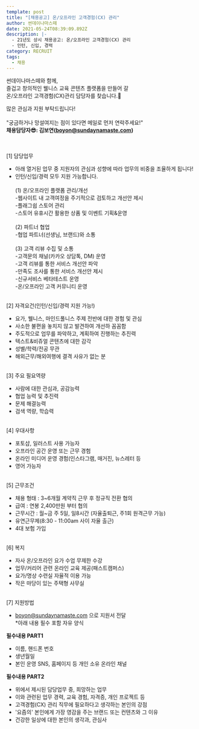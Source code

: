 ```yaml
---
template: post
title: "[채용공고] 온/오프라인 고객경험(CX) 관리"
author: 썬데이나마스떼
date: 2021-05-24T08:39:09.892Z
description: |-
  - 21년도 상시 채용공고: 온/오프라인 고객경험(CX) 관리
  - 인턴, 신입, 경력
category: RECRUIT
tags:
  - 채용
---
```

썬데이나마스떼와 함께,\
즐겁고 창의적인 웰니스 교육 콘텐츠 플랫폼을 만들어 갈\
온/오프라인 고객경험(CX)관리 담당자를 찾습니다.🛶

많은 관심과 지원 부탁드립니다!\
\
"궁금하거나 망설여지는 점이 있다면 메일로 먼저 연락주세요!"\
**채용담당자😎: 김보연(boyon@sundaynamaste.com)**

\
\
\[1] 담당업무
- 아래 열거된 업무 중 지원자의 관심과 성향에 따라 업무의 비중을 조율하게 됩니다!
- 인턴/신입/경력 모두 지원 가능합니다.\
\
(1) 온/오프라인 플랫폼 관리/개선\
-웹사이트 내 고객여정을 주기적으로 검토하고 개선안 제시\
-플래그쉽 스토어 관리\
-스토어 유휴시간 활용한 상품 및 이벤트 기획&운영\
\
(2) 파트너 협업\
-협업 파트너(선생님, 브랜드)와 소통\
\
(3) 고객 리뷰 수집 및 소통\
-고객문의 채널(카카오 상담톡, DM) 운영\
-고객 리뷰를 통한 서비스 개선안 파악\
-만족도 조사를 통한 서비스 개선안 제시\
-신규서비스 베타테스트 운영\
-온/오프라인 고객 커뮤니티 운영

\
\[2] 자격요건(인턴/신입/경력 지원 가능!)
- 요가, 웰니스, 마인드풀니스 주제 전반에 대한 경험 및 관심
- 사소한 불편을 놓치지 않고 발견하여 개선하 꼼꼼함
- 주도적으로 업무를 파악하고, 계획하여 진행하는 추진력
- 텍스트&비쥬얼 콘텐츠에 대한 감각
- 성별/학력/전공 무관
- 해외근무/해외여행에 결격 사유가 없는 분

\
\[3] 주요 필요역량
- 사람에 대한 관심과, 공감능력
- 협업 능력 및 추진력
- 문제 해결능력
- 검색 역량, 학습력

\
\[4] 우대사항
- 포토샵, 일러스트 사용 가능자
- 오프라인 공간 운영 또는 근무 경험
- 온라인 미디어 운영 경험(인스타그램, 매거진, 뉴스레터 등
- 영어 가능자

\
\[5] 근무조건
- 채용 형태 : 3~6개월 계약직 근무 후 정규직 전환 협의
- 급여 : 연봉 2,400만원 부터 협의
- 근무시간 : 월~금 주 5일, 일8시간 (자율출퇴근, 주1회 원격근무 가능)
- 유연근무제(8:30 - 11:00am 사이 자율 출근)
- 4대 보험 가입

\
\[6] 복지
- 자사 온/오프라인 요가 수업 무제한 수강
- 업무/커리어 관련 온라인 교육 제공(패스트캠퍼스)
- 요가/명상 수련실 자율적 이용 가능
- 작은 마당이 있는 주택형 사무실

\
\[7] 지원방법
- boyon@sundaynamaste.com 으로 지원서 전달\
*아래 내용 필수 포함 자유 양식


**필수내용 PART1**
- 이름, 핸드폰 번호
- 생년월일
- 본인 운영 SNS, 홈페이지 등 개인 소유 온라인 채널


**필수내용 PART2**
- 위에서 제시된 담당업무 중, 희망하는 업무
- 이와 관련된 업무 경력, 교육 경험, 자격증, 개인 프로젝트 등
- 고객경험(CX) 관리 직무에 필요하다고 생각하는 본인의 강점
- '요즘의' 본인에게 가장 영감을 주는 브랜드 또는 컨텐츠와 그 이유
- 건강한 일상에 대한 본인의 생각과, 관심사